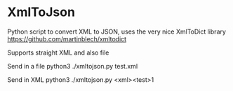 # XmlToJson
Python script to convert XML to JSON, uses the very nice XmlToDict library https://github.com/martinblech/xmltodict 

Supports straight XML and also file

Send in a file
python3 ./xmltojson.py test.xml


Send in XML
python3 ./xmltojson.py \<xml\>\<test\>1</test></xml>
